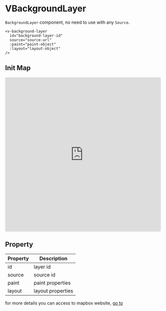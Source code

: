 # VBackgroundLayer

`BackgroundLayer` component, no need to use with any `Source`.

```
<v-background-layer
  id="background-layer-id"
  source="source-url"
  :paint="paint-object"
  :layout="layout-object"
/>
```

## Init Map

<iframe src="https://codesandbox.io/embed/mapvue-vmap-5d689r?fontsize=14&hidenavigation=1&module=%2Fsrc%2FApp.vue&theme=dark"
     style="width:100%; height:500px; border:0; border-radius: 4px; overflow:hidden;"
     title="mapvue/vmap"
     allow="accelerometer; ambient-light-sensor; camera; encrypted-media; geolocation; gyroscope; hid; microphone; midi; payment; usb; vr; xr-spatial-tracking"
     sandbox="allow-forms allow-modals allow-popups allow-presentation allow-same-origin allow-scripts"
   ></iframe>

## Property

| Property | Description       |
| -------- | ----------------- |
| id       | layer id          |
| source   | source id         |
| paint    | paint properties  |
| layout   | layout properties |

for more details you can access to mapbox website, [go to](https://docs.mapbox.com/mapbox-gl-js/style-spec/layers/#background)

